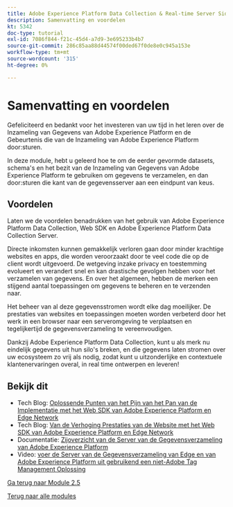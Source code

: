```yaml
---
title: Adobe Experience Platform Data Collection & Real-time Server Side Forwarding - Overzicht en voordelen
description: Samenvatting en voordelen
kt: 5342
doc-type: tutorial
exl-id: 7086f844-f21c-45d4-a7d9-3e695233b4b7
source-git-commit: 286c85aa88d44574f00ded67f0de8e0c945a153e
workflow-type: tm+mt
source-wordcount: '315'
ht-degree: 0%

---
```


# Samenvatting en voordelen

Gefeliciteerd en bedankt voor het investeren van uw tijd in het leren over de Inzameling van Gegevens van Adobe Experience Platform en de Gebeurtenis die van de Inzameling van Adobe Experience Platform door:sturen.

In deze module, hebt u geleerd hoe te om de eerder gevormde datasets, schema&#39;s en het bezit van de Inzameling van Gegevens van Adobe Experience Platform te gebruiken om gegevens te verzamelen, en dan door:sturen die kant van de gegevensserver aan een eindpunt van keus.

## Voordelen

Laten we de voordelen benadrukken van het gebruik van Adobe Experience Platform Data Collection, Web SDK en Adobe Experience Platform Data Collection Server.

Directe inkomsten kunnen gemakkelijk verloren gaan door minder krachtige websites en apps, die worden veroorzaakt door te veel code die op de client wordt uitgevoerd. De wetgeving inzake privacy en toestemming evolueert en verandert snel en kan drastische gevolgen hebben voor het verzamelen van gegevens. En over het algemeen, hebben de merken een stijgend aantal toepassingen om gegevens te beheren en te verzenden naar.

Het beheer van al deze gegevensstromen wordt elke dag moeilijker. De prestaties van websites en toepassingen moeten worden verbeterd door het werk in een browser naar een serveromgeving te verplaatsen en tegelijkertijd de gegevensverzameling te vereenvoudigen.

Dankzij Adobe Experience Platform Data Collection, kunt u als merk nu eindelijk gegevens uit hun silo&#39;s breken, en die gegevens laten stromen over uw ecosysteem zo vrij als nodig, zodat kunt u uitzonderlijke en contextuele klantenervaringen overal, in real time ontwerpen en leveren!

## Bekijk dit

- Tech Blog: [ Oplossende Punten van het Pijn van het Pan van de Implementatie met het Web SDK van Adobe Experience Platform en Edge Network ](https://medium.com/adobetech/solving-implementation-pain-points-with-adobe-experience-platform-web-sdk-and-edge-network-880b635e6819)
- Tech Blog: [ Van de Verhoging Prestaties van de Website met het Web SDK van Adobe Experience Platform en Edge Network ](https://medium.com/adobetech/boosting-website-performance-with-adobe-experience-platform-web-sdk-and-edge-network-329fcf70fdf9)
- Documentatie: [ Zijoverzicht van de Server van de Gegevensverzameling van Adobe Experience Platform ](https://experienceleague.adobe.com/docs/experience-platform/tags/event-forwarding/overview.html?lang=en#server-side-info)
- Video: [ voer de Server van de Gegevensverzameling van Edge en van Adobe Experience Platform uit gebruikend een niet-Adobe Tag Management Oplossing ](https://video.tv.adobe.com/v/331986?quality=12&learn=on&enablevpops)

[Ga terug naar Module 2.5](./aep-data-collection-ssf.md)

[Terug naar alle modules](./../../../overview.md)
